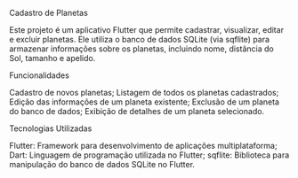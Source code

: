Cadastro de Planetas 

Este projeto é um aplicativo Flutter que permite cadastrar, visualizar, editar e excluir planetas. Ele utiliza o banco de dados SQLite (via sqflite) para armazenar informações sobre os planetas, incluindo nome, distância do Sol, tamanho e apelido.

Funcionalidades

Cadastro de novos planetas;
Listagem de todos os planetas cadastrados;
Edição das informações de um planeta existente;
Exclusão de um planeta do banco de dados;
Exibição de detalhes de um planeta selecionado.

Tecnologias Utilizadas

Flutter: Framework para desenvolvimento de aplicações multiplataforma;
Dart: Linguagem de programação utilizada no Flutter;
sqflite: Biblioteca para manipulação do banco de dados SQLite no Flutter.
